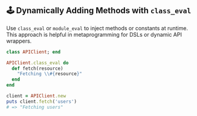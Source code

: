 ## 🕹️ Dynamically Adding Methods with `class_eval`

Use `class_eval` or `module_eval` to inject methods or constants at runtime. This approach is helpful in metaprogramming for DSLs or dynamic API wrappers.

```ruby
class APIClient; end

APIClient.class_eval do
  def fetch(resource)
    "Fetching \\#{resource}"
  end
end

client = APIClient.new
puts client.fetch('users')
# => "Fetching users"
```